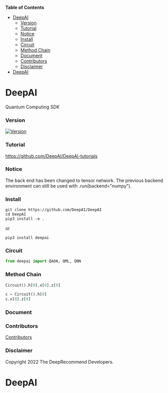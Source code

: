 <!-- START doctoc generated TOC please keep comment here to allow auto update -->
<!-- DON'T EDIT THIS SECTION, INSTEAD RE-RUN doctoc TO UPDATE -->
**Table of Contents**

- [DeepAI](#deepai)
    - [Version](#version)
    - [Tutorial](#tutorial)
    - [Notice](#notice)
    - [Install](#install)
    - [Circuit](#circuit)
    - [Method Chain](#method-chain)
    - [Document](#document)
    - [Contributors](#contributors)
    - [Disclaimer](#disclaimer)
- [DeepAI](#deepai-1)

<!-- END doctoc generated TOC please keep comment here to allow auto update -->

# DeepAI

Quantum Computing SDK

### Version

[![Version](https://badge.fury.io/py/deepai.svg)](https://badge.fury.io/py/deepai)

### Tutorial

https://github.com/DeepAI/DeepAI-tutorials

### Notice

The back end has been changed to tensor network. The previous backend environment can still be used with .run(backend="numpy").

### Install

```
git clone https://github.com/DeepAI/DeepAI
cd DeepAI
pip3 install -e .
```

or

```
pip3 install deepai
```

### Circuit

```python
from deepai import QAOA, QML, QNN
```

### Method Chain

```python
Circuit().h[0].x[0].z[0]

c = Circuit().h[0]
c.x[0].z[0]
```

### Document


### Contributors

[Contributors](https://github.com/deep-recommend)

### Disclaimer

Copyright 2022 The DeepRecommend Developers.

# DeepAI
